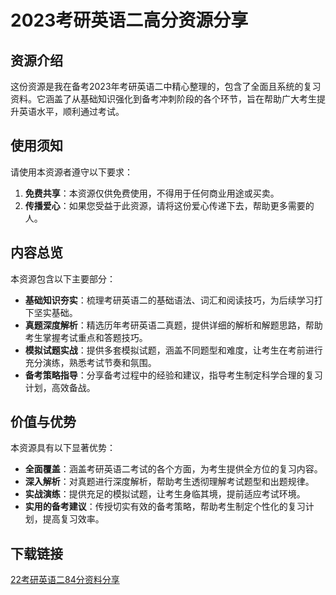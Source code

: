 # **2023考研英语二高分资源分享**

## 资源介绍

这份资源是我在备考2023年考研英语二中精心整理的，包含了全面且系统的复习资料。它涵盖了从基础知识强化到备考冲刺阶段的各个环节，旨在帮助广大考生提升英语水平，顺利通过考试。

## 使用须知

请使用本资源者遵守以下要求：

1. **免费共享**：本资源仅供免费使用，不得用于任何商业用途或买卖。
2. **传播爱心**：如果您受益于此资源，请将这份爱心传递下去，帮助更多需要的人。

## 内容总览

本资源包含以下主要部分：

- **基础知识夯实**：梳理考研英语二的基础语法、词汇和阅读技巧，为后续学习打下坚实基础。
- **真题深度解析**：精选历年考研英语二真题，提供详细的解析和解题思路，帮助考生掌握考试重点和答题技巧。
- **模拟试题实战**：提供多套模拟试题，涵盖不同题型和难度，让考生在考前进行充分演练，熟悉考试节奏和氛围。
- **备考策略指导**：分享备考过程中的经验和建议，指导考生制定科学合理的复习计划，高效备战。

## 价值与优势

本资源具有以下显著优势：

- **全面覆盖**：涵盖考研英语二考试的各个方面，为考生提供全方位的复习内容。
- **深入解析**：对真题进行深度解析，帮助考生透彻理解考试题型和出题规律。
- **实战演练**：提供充足的模拟试题，让考生身临其境，提前适应考试环境。
- **实用的备考建议**：传授切实有效的备考策略，帮助考生制定个性化的复习计划，提高复习效率。

## 下载链接

[22考研英语二84分资料分享](https://pan.quark.cn/s/bc0c738f0e21)
